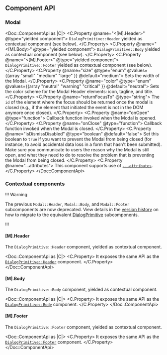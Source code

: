 ## Component API

### Modal

<Doc::ComponentApi as |C|>
  <C.Property @name="<[M].Header>" @type="yielded component">
    `DialogPrimitive::Header` yielded as contextual component (see below).
  </C.Property>
  <C.Property @name="<[M].Body>" @type="yielded component">
    `DialogPrimitive::Body` yielded as contextual component (see below).
  </C.Property>
  <C.Property @name="<[M].Footer>" @type="yielded component">
    `DialogPrimitive::Footer` yielded as contextual component (see below).
  </C.Property>
  <C.Property @name="size" @type="enum" @values={{array "small" "medium" "large" }} @default="medium">
    Sets the width of the Modal.
  </C.Property>
  <C.Property @name="color" @type="enum" @values={{array "neutral" "warning" "critical" }} @default="neutral">
    Sets the color scheme for the Modal Header elements: icon, tagline, and title.
  </C.Property>
  <C.Property @name="returnFocusTo" @type="string">
    The `id` of the element where the focus should be returned once the modal is closed (e.g., if the element that initiated the event is not in the DOM anymore once closed).
  </C.Property>
  <C.Property @name="onOpen" @type="function">
    Callback function invoked when the Modal is opened.
  </C.Property>
  <C.Property @name="onClose" @type="function">
    Callback function invoked when the Modal is closed.
  </C.Property>
  <C.Property @name="isDismissDisabled" @type="boolean" @default="false">
    Set this boolean to `true` if you want to prevent the Modal from being closed (for instance, to avoid accidental data loss in a form that hasn't been submitted). Make sure you communicate to users the reason why the Modal is still open, and what they need to do to resolve the problem that is preventing the Modal from being closed.
  </C.Property>
  <C.Property @name="...attributes">
    This component supports use of [`...attributes`](https://guides.emberjs.com/release/in-depth-topics/patterns-for-components/#toc_attribute-ordering).
  </C.Property>
</Doc::ComponentApi>

### Contextual components

!!! Warning

The previous `Modal::Header`, `Modal::Body`, and `Modal::Footer` subcomponents are now deprecated. View details in the [version history](/components/modal?tab=version-history) on how to migrate to the equivalent [DialogPrimitive](/utilities/dialog-primitive?tab=code#component-api) subcomponents.

!!!

#### [M].Header

The `DialogPrimitive::Header` component, yielded as contextual component.

<Doc::ComponentApi as |C|>
  <C.Property>
    It exposes the same API as the [`DialogPrimitive::Header`](/utilities/dialog-primitive?tab=code#dialogprimitiveheader) component.
  </C.Property>
</Doc::ComponentApi>

#### [M].Body

The `DialogPrimitive::Body` component, yielded as contextual component.

<Doc::ComponentApi as |C|>
  <C.Property>
    It exposes the same API as the [`DialogPrimitive::Body`](/utilities/dialog-primitive?tab=code#dialogprimitivebody) component.
  </C.Property>
</Doc::ComponentApi>

#### [M].Footer

The `DialogPrimitive::Footer` component, yielded as contextual component.

<Doc::ComponentApi as |C|>
  <C.Property>
    It exposes the same API as the [`DialogPrimitive::Footer`](/utilities/dialog-primitive?tab=code#dialogprimitivefooter) component.
  </C.Property>
</Doc::ComponentApi>
